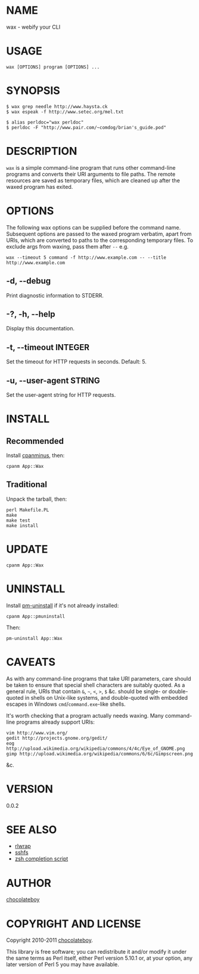 # NAME

wax - webify your CLI

# USAGE

    wax [OPTIONS] program [OPTIONS] ...

# SYNOPSIS

    $ wax grep needle http://www.haysta.ck
    $ wax espeak -f http://www.setec.org/mel.txt

    $ alias perldoc="wax perldoc"
    $ perldoc -F "http://www.pair.com/~comdog/brian's_guide.pod"

# DESCRIPTION

`wax` is a simple command-line program that runs other command-line programs and converts their URI arguments to file paths. The remote resources are saved as temporary files, which are cleaned up after the waxed program has exited.

# OPTIONS

The following wax options can be supplied before the command name. Subsequent options are passed to the waxed program verbatim, apart from URIs, which are converted to paths to the corresponding temporary files. To exclude args from waxing, pass them after `--` e.g.

    wax --timeout 5 command -f http://www.example.com -- --title http://www.example.com

## -d, --debug

Print diagnostic information to STDERR.

## -?, -h, --help

Display this documentation.

## -t, --timeout INTEGER

Set the timeout for HTTP requests in seconds. Default: 5.

## -u, --user-agent STRING

Set the user-agent string for HTTP requests.

# INSTALL

## Recommended

Install [cpanminus](http://search.cpan.org/perldoc?App::cpanminus#INSTALLATION), then:

    cpanm App::Wax

## Traditional

Unpack the tarball, then:

    perl Makefile.PL
    make
    make test
    make install

# UPDATE

    cpanm App::Wax

# UNINSTALL

Install [pm-uninstall](http://search.cpan.org/perldoc?pm-uninstall) if it's not already installed:

    cpanm App::pmuninstall

Then:

    pm-uninstall App::Wax

# CAVEATS

As with any command-line programs that take URI parameters, care should be taken to ensure that special shell characters are suitably quoted. As a general rule, URIs that contain `&`, `~`, `<`, `>`, `$` &c. should be single- or double-quoted in shells on Unix-like systems, and double-quoted with embedded escapes in Windows `cmd`/`command.exe`-like shells.


It's worth checking that a program actually needs waxing. Many command-line programs already support URIs:

    vim http://www.vim.org/
    gedit http://projects.gnome.org/gedit/
    eog http://upload.wikimedia.org/wikipedia/commons/4/4c/Eye_of_GNOME.png
    gimp http://upload.wikimedia.org/wikipedia/commons/6/6c/Gimpscreen.png

&c.

# VERSION

0.0.2

# SEE ALSO

* [rlwrap](http://utopia.knoware.nl/~hlub/uck/rlwrap/rlwrap.html)
* [sshfs](http://fuse.sourceforge.net/sshfs.html)
* [zsh completion script](https://github.com/chocolateboy/App-Wax/wiki/Zsh-completion-script)

# AUTHOR

[chocolateboy](mailto:chocolate@cpan.org)

# COPYRIGHT AND LICENSE

Copyright 2010-2011 [chocolateboy](mailto:chocolate@cpan.org).

This library is free software; you can redistribute it and/or modify
it under the same terms as Perl itself, either Perl version 5.10.1 or,
at your option, any later version of Perl 5 you may have available.
